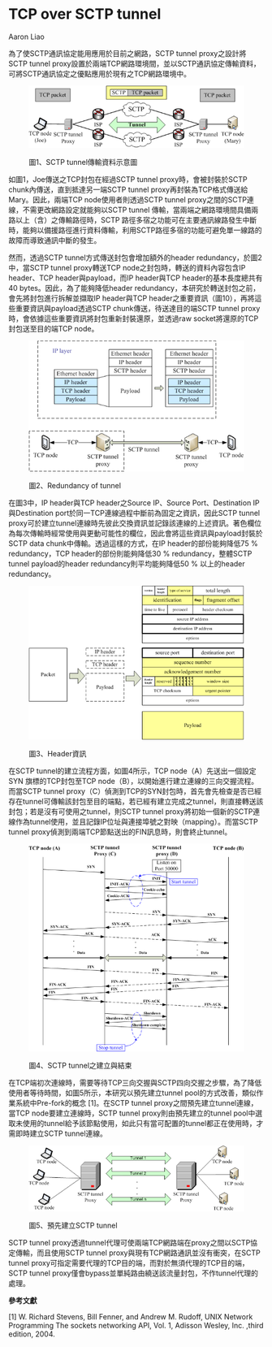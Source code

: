 # TCP over SCTP tunnel

Aaron Liao

為了使SCTP通訊協定能用應用於目前之網路，SCTP tunnel proxy之設計將SCTP tunnel proxy設置於兩端TCP網路環境間，並以SCTP通訊協定傳輸資料，可將SCTP通訊協定之優點應用於現有之TCP網路環境中。

<figure><img src="../.gitbook/assets/image.png" alt=""><figcaption><p>圖1、SCTP tunnel傳輸資料示意圖</p></figcaption></figure>



如圖1，Joe傳送之TCP封包在經過SCTP tunnel proxy時，會被封裝於SCTP chunk內傳送，直到抵達另一端SCTP tunnel proxy再封裝為TCP格式傳送給Mary。因此，兩端TCP node使用者則透過SCTP tunnel proxy之間的SCTP連線，不需更改網路設定就能夠以SCTP tunnel 傳輸，當兩端之網路環境間具備兩路以上（含）之傳輸路徑時，SCTP 路徑多宿之功能可在主要通訊線路發生中斷時，能夠以備援路徑進行資料傳輸，利用SCTP路徑多宿的功能可避免單一線路的故障而導致通訊中斷的發生。

然而，透過SCTP tunnel方式傳送封包會增加額外的header redundancy，於圖2中，當SCTP tunnel proxy轉送TCP node之封包時，轉送的資料內容包含IP header、TCP header與payload，而IP header與TCP header的基本長度總共有40 bytes。因此，為了能夠降低header redundancy，本研究於轉送封包之前，會先將封包進行拆解並擷取IP header與TCP header之重要資訊（圖10），再將這些重要資訊與payload透過SCTP chunk傳送，待送達目的端SCTP tunnel proxy時，會依據這些重要資訊將封包重新封裝還原，並透過raw socket將還原的TCP封包送至目的端TCP node。

<figure><img src="../.gitbook/assets/image (11).png" alt=""><figcaption><p>圖2、Redundancy of tunnel</p></figcaption></figure>

在圖3中，IP header與TCP header之Source IP、Source Port、Destination IP與Destination port於同一TCP連線過程中斷前為固定之資訊，因此SCTP tunnel proxy可於建立tunnel連線時先彼此交換資訊並記錄該連線的上述資訊。著色欄位為每次傳輸時經常使用與更動可能性的欄位，因此會將這些資訊與payload封裝於SCTP data chunk中傳輸。透過這樣的方式，在IP header的部份能夠降低75 % redundancy，TCP header的部份則能夠降低30 % redundancy，整體SCTP tunnel payload的header redundancy則平均能夠降低50 % 以上的header redundancy。

<figure><img src="../.gitbook/assets/image (15).png" alt=""><figcaption><p>圖3、Header資訊</p></figcaption></figure>

在SCTP tunnel的建立流程方面，如圖4所示，TCP node（A）先送出一個設定SYN 旗標的TCP封包至TCP node（B），以開始進行建立連線的三向交握流程。而當SCTP tunnel proxy（C）偵測到TCP的SYN封包時，首先會先檢查是否已經存在tunnel可傳輸該封包至目的端點，若已經有建立完成之tunnel，則直接轉送該封包；若是沒有可使用之tunnel，則SCTP tunnel proxy將初始一個新的SCTP連線作為tunnel使用，並且記錄IP位址與連接埠號之對映（mapping）。而當SCTP tunnel proxy偵測到兩端TCP節點送出的FIN訊息時，則會終止tunnel。

<figure><img src="../.gitbook/assets/image (9).png" alt=""><figcaption><p>圖4、SCTP tunnel之建立與結束</p></figcaption></figure>

在TCP端初次連線時，需要等待TCP三向交握與SCTP四向交握之步驟，為了降低使用者等待時間，如圖5所示，本研究以預先建立tunnel pool的方式改善，類似作業系統中Pre-fork的概念 \[1]。在SCTP tunnel proxy之間預先建立tunnel連線，當TCP node要建立連線時，SCTP tunnel proxy則由預先建立的tunnel pool中選取未使用的tunnel給予該節點使用，如此只有當可配置的tunnel都正在使用時，才需即時建立SCTP tunnel連線。

<figure><img src="../.gitbook/assets/image (14).png" alt=""><figcaption><p>圖5、預先建立SCTP tunnel</p></figcaption></figure>

SCTP tunnel proxy透過tunnel代理可使兩端TCP網路端在proxy之間以SCTP協定傳輸，而且使用SCTP tunnel proxy與現有TCP網路通訊並沒有衝突，在SCTP tunnel proxy可指定需要代理的TCP目的端，而對於無須代理的TCP目的端，SCTP tunnel proxy僅會bypass並單純路由繞送該流量封包，不作tunnel代理的處理。

**參考文獻**

\[1] W. Richard Stevens, Bill Fenner, and Andrew M. Rudoff, UNIX Network Programming The sockets networking API, Vol. 1, Adisson Wesley, Inc. ,third edition, 2004.
